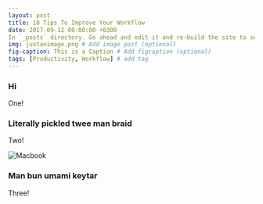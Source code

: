 ```yaml
---
layout: post
title: 10 Tips To Improve Your Workflow
date: 2017-09-12 00:00:00 +0300
In `_posts` directory. Go ahead and edit it and re-build the site to see your changes. # Add post description (optional)
img: justanimage.png # Add image post (optional)
fig-caption: This is a Caption # Add figcaption (optional)
tags: [Productivity, Workflow] # add tag
---
```


### Hi
One!

###  Literally pickled twee man braid
Two!

![Macbook]({{site.baseurl}}/assets/img/justanimage.png)

### Man bun umami keytar
Three!
